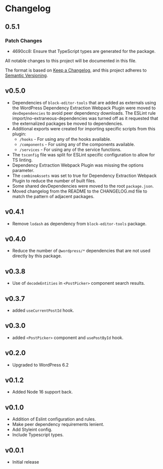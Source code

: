 # Changelog

## 0.5.1

### Patch Changes

- 4690cc8: Ensure that TypeScript types are generated for the package.

All notable changes to this project will be documented in this file.

The format is based on [Keep a Changelog](https://keepachangelog.com/en/1.0.0/),
and this project adheres to [Semantic Versioning](https://semver.org/spec/v2.0.0.html).

## v0.5.0

- Dependencies of `block-editor-tools` that are added as externals using the WordPress Dependency Extraction Webpack Plugin were moved to `devDependencies` to avoid peer dependency downloads.
  The ESLint rule import/no-extraneous-dependencies was turned off as it requested that the externalized packages be moved to dependencies.
- Additional exports were created for importing specific scripts from this plugin:
  - `/hooks` - For using any of the hooks available.
  - `/components` - For using any of the components available.
  - `/services` - For using any of the service functions.
- The `tsconfig` file was split for ESLint specific configuration to allow for TS linting.
- Dependency Extraction Webpack Plugin was missing the options parameter.
- The `combineAssets` was set to true for Dependency Extraction Webpack Plugin to reduce the number of built files.
- Some shared devDependencies were moved to the root `package.json`.
- Moved changelog from the README to the CHANGELOG.md file to match the pattern of adjacent packages.

## v0.4.1

- Remove `lodash` as dependency from `block-editor-tools` package.

## v0.4.0

- Reduce the number of `@wordpress/*` dependencies that are not used directly by this package.

## v0.3.8

- Use of `decodeEntities` in `<PostPicker>` component search results.

## v0.3.7

- added `useCurrentPostId` hook.

## v0.3.0

- added `<PostPicker>` component and `usePostById` hook.

## v0.2.0

- Upgraded to WordPress 6.2

## v0.1.2

- Added Node 16 support back.

## v0.1.0

- Addition of Eslint configuration and rules.
- Make peer dependency requirements lenient.
- Add Styleint config.
- Include Typescript types.

## v0.0.1

- Initial release
